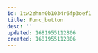 ```yaml
---
id: 1tw2zhnn0b1034r6fp3oef1
title: Func_button
desc: ''
updated: 1681955112806
created: 1681955112806
---
```

